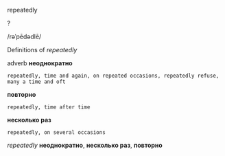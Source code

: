 repeatedly

?

/rəˈpēdədlē/

Definitions of _repeatedly_

adverb
**неоднократно**

    repeatedly, time and again, on repeated occasions, repeatedly refuse, many a time and oft
**повторно**

    repeatedly, time after time
**несколько раз**

    repeatedly, on several occasions

_repeatedly_
**неоднократно**, **несколько раз**, **повторно**